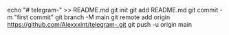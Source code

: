 echo "# telegram-" >> README.md
git init
git add README.md
git commit -m "first commit"
git branch -M main
git remote add origin https://github.com/Alexxxint/telegram-.git
git push -u origin main
